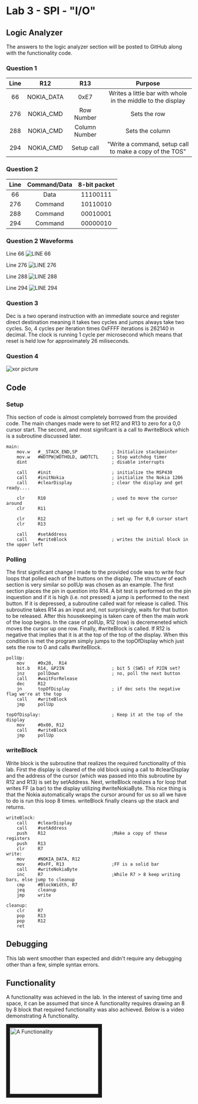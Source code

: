# Lab 3 - SPI - "I/O"

## Logic Analyzer
The answers to the logic analyzer section will be posted to GitHub along with the functionality code.

### Question 1
|Line|R12|R13|Purpose|
|:-:|:-:|:-:|:-:|
|66|NOKIA_DATA|0xE7|Writes a little bar with whole in the middle to the display|
|276|NOKIA_CMD|Row Number|Sets the row|
|288|NOKIA_CMD|Column Number|Sets the column|
|294|NOKIA_CMD|Setup call|"Write a command, setup call to make a copy of the TOS"|

### Question 2
|Line|Command/Data|8-bit packet|
|:-:|:-:|:-:|
|66|Data|11100111|
|276|Command|10110010|
|288|Command|00010001|
|294|Command|00000010|

### Question 2 Waveforms
Line 66
![LINE 66](1.jpg "Line 66")

Line 276
![LINE 276](2.jpg "Line 276")

Line 288
![LINE 288](3.jpg "Line 288")

Line 294
![LINE 294](4.jpg "Line 294")

### Question 3

Dec is a two operand instruction with an immediate source and register direct destination meaning it takes two cycles
and jumps always take two cycles. So, 4 cycles per iteration times 0xFFFF iterations is 262140 in decimal. The clock is running 
1 cycle per microsecond which means that reset is held low for approximately 26 miliseconds. 


### Question 4
![xor picture](bitblock.bmp)

## Code

### Setup

This section of code is almost completely borrowed from the provided code. The main changes made were to set R12 and R13 to
zero for a 0,0 cursor start. The second, and most signifcant is a call to #writeBlock which is a subroutine discussed later.

```
main:
	mov.w   #__STACK_END,SP				; Initialize stackpointer
	mov.w   #WDTPW|WDTHOLD, &WDTCTL  	; Stop watchdog timer
	dint								; disable interrupts

	call	#init						; initialize the MSP430
	call	#initNokia					; initialize the Nokia 1206
	call	#clearDisplay				; clear the display and get ready....

	clr		R10							; used to move the cursor around
	clr		R11

	clr		R12							; set up for 0,0 cursor start
	clr	    R13

	call	#setAddress
	call	#writeBlock					; writes the initial block in the upper left
```

### Polling

The first significant change I made to the provided code was to write four loops that polled each of the buttons on the 
display. The structure of each section is very similar so pollUp was chosen as an example. The first section places the 
pin in question into R14. A bit test is performed on the pin inquestion and if it is high (i.e. not pressed) a jump is 
performed to the next button. If it is depressed, a subroutine called wait for release is called. This subroutine takes 
R14 as an input and, not surprisingly, waits for that button to be released. After this housekeeping is taken care of then
the main work of the loop begins. In the case of pollUp, R12 (row) is decremeneted which moves the cursor up one row. 
Finally, #writeBlock is called. If R12 is negative that implies that it is at the top of the top of the display. When this condition is met the program simply jumps to the topOfDisplay which just sets the row to 0 and calls #writeBlock.  

```
pollUp:
	mov		#0x20,	R14
	bit.b	R14, &P2IN					; bit 5 (SW5) of P2IN set?
	jnz		pollDown					; no, poll the next button
	call	#waitForRelease
	dec		R12
	jn		topOfDisplay				; if dec sets the negative flag we're at the top
	call	#writeBlock
	jmp		pollUp

topOfDisplay:							; Keep it at the top of the display
	mov		#0x00, R12
	call	#writeBlock
	jmp		pollUp
```

### writeBlock

Write block is the subroutine that realizes the required functionality of this lab. First the display is cleared of the old
block using a call to #clearDisplay and the address of the cursor (which was passed into this subroutine by R12 and R13) is
set by setAddress. Next, writeBlock realizes a for loop that writes FF (a bar) to the display utilizing #writeNokiaByte. This nice thing is that the Nokia automatically wraps the cursor around for us so all we have to do is run this loop 8 times. 
writeBlock finally cleans up the stack and returns. 

```
writeBlock:
	call	#clearDisplay
	call	#setAddress
	push	R12							;Make a copy of these registers
	push	R13
	clr		R7
write:
	mov		#NOKIA_DATA, R12
	mov		#0xFF, R13					;FF is a solid bar
	call	#writeNokiaByte
	inc		R7							;While R7 > 8 keep writing bars, else jump to cleanup
	cmp	    #BlockWidth, R7
	jeq		cleanup
	jmp		write

cleanup:
	clr		R7
	pop 	R13
	pop		R12
	ret
```

## Debugging

This lab went smoother than expected and didn't require any debugging other than a few, simple syntax errors. 


## Functionality

A functionality was achieved in the lab. In the interest of saving time and space, it can be assumed that since A functionality
requires drawing an 8 by 8 block that required functionality was also achieved. Below is a video demonstrating A functionality. 

<a href="http://www.youtube.com/watch?feature=player_embedded&v=JVRB-ynRHow
" target="_blank"><img src="http://img.youtube.com/vi/JVRB-ynRHow/0.jpg" 
alt="A Functionality" width="240" height="180" border="10" /></a>

